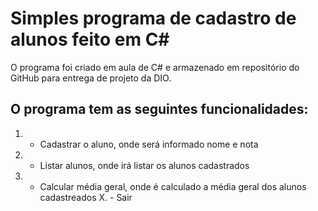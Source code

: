# Simples programa de cadastro de alunos feito em C#
O programa foi criado em aula de C# e armazenado em repositório do GitHub para entrega de projeto da DIO.

## O programa tem as seguintes funcionalidades:
1. - Cadastrar o aluno, onde será informado nome e nota
2. - Listar alunos, onde irá listar os alunos cadastrados
3. - Calcular média geral, onde é calculado a média geral dos alunos cadastreados
X. - Sair
